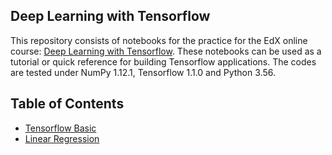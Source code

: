 ## Deep Learning with Tensorflow
This repository consists of notebooks for the practice for the EdX online course: [Deep Learning with Tensorflow](https://courses.edx.org/courses/course-v1:IBM+DL0120EN+3T2018/course/). These notebooks can be used as a tutorial or quick reference for building Tensorflow applications. The codes are tested under NumPy 1.12.1, Tensorflow 1.1.0 and Python 3.56. 

## Table of Contents
* [Tensorflow Basic](notebooks/tensorflow_basic.ipynb)
* [Linear Regression](notebooks/linear_regression.ipynb)

